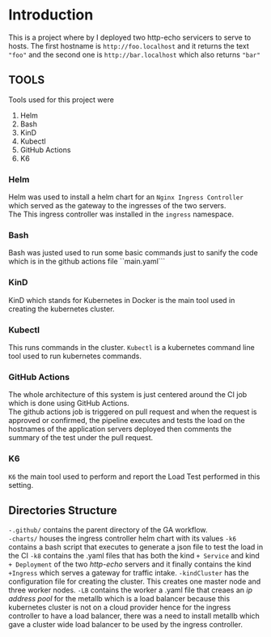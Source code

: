 # Introduction  
This is a project where by I deployed two http-echo servicers to serve to hosts.
The first hostname is ```http://foo.localhost``` and it returns the text ```"foo"``` and the second one is ```http://bar.localhost``` which also returns ```"bar"```


## TOOLS  
Tools used for this project were  
1. Helm  
2. Bash  
3. KinD
4. Kubectl  
5. GitHub Actions  
6. K6  


### Helm  
Helm was used to install a helm chart for an  ``Nginx Ingress Controller`` which served as the gateway to the ingresses of the two servers.  
The This ingress controller was installed in the ``ingress`` namespace.

### Bash 
Bash was justed used to run some basic commands just to sanify the code which is in the github actions file ``main.yaml```  

### KinD  
KinD which stands for Kubernetes in Docker is the main tool used in creating the kubernetes cluster.

### Kubectl
This runs commands in the cluster. ``Kubectl`` is a kubernetes command line tool used to run kubernetes commands.

### GitHub Actions  
The whole architecture of this system is just centered around the CI job which is done using GitHub Actions.  
The github actions job is triggered on pull request and when the request is approved or confirmed, the pipeline executes and tests the load on the hostnames of the application servers deployed then comments the summary of the test under the pull request.  

### K6
``K6`` the main tool used to perform and report the Load Test performed in this setting.




## Directories Structure
`-.github/` contains the parent directory of the GA workflow.  
`-charts/` houses the ingress controller helm chart with its values
`-k6` contains a bash script that executes to generate a json file to test the load in the CI
`-k8` contains the .yaml files that has both the kind `+ Service` and kind `+ Deployment` of the two *http-echo* servers and it finally contains the kind `+Ingress` which serves a gateway for traffic intake.
`-kindCluster` has the configuration file for creating the cluster. This creates one master node and three worker nodes.
`-LB` contains the worker a .yaml file that creaes an *ip address pool* for the metallb which is a load balancer because this kubernetes cluster is not on a cloud provider hence for the ingress controller to have a load balancer, there was a need to install metallb which gave a cluster wide load balancer to be used by the ingress controller.


